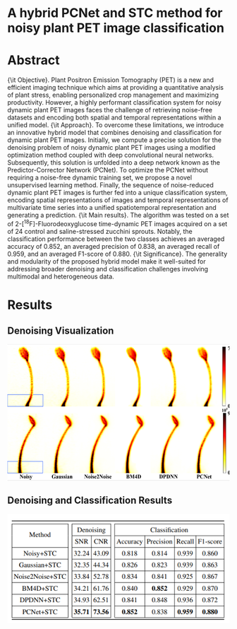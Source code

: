# A hybrid PCNet and STC method for noisy plant PET image classification
# Abstract
{\it Objective}. Plant Positron Emission Tomography (PET) is a new and efficient imaging technique which aims at providing a quantitative analysis of plant stress, enabling personalized crop management and maximizing productivity. However, a highly performant classification system for noisy dynamic plant PET images faces the challenge of retrieving noise-free datasets and encoding both spatial and temporal representations within a unified model.
{\it Approach}. To overcome these limitations, we introduce an innovative hybrid model that combines denoising and classification for dynamic plant PET images. Initially, we compute a precise solution for the denoising problem of noisy dynamic plant PET images using a modified optimization method coupled with deep convolutional neural networks. Subsequently, this solution is unfolded into a deep network known as the Predictor-Corrector Network (PCNet). To optimize the PCNet without requiring a noise-free dynamic training set, we propose a novel unsupervised learning method. Finally, the sequence of noise-reduced dynamic plant PET images is further fed into a unique classification system, encoding spatial representations of images and temporal representations of multivariate time series into a unified spatiotemporal representation and generating a prediction.
{\it Main results}. The algorithm was tested on a set of 2-[$^{18}$F]-Fluorodeoxyglucose time-dynamic PET images acquired on a set of 24 control and saline-stressed  zucchini sprouts. Notably, the classification performance between the two classes achieves an averaged accuracy of 0.852, an averaged precision of 0.838, an averaged recall of 0.959, and an averaged F1-score of 0.880.
{\it Significance}. The generality and modularity of the proposed hybrid model make it well-suited for addressing broader denoising and classification challenges involving multimodal and heterogeneous data.
# Results
## Denoising Visualization ##
<img src="https://github.com/weikechang/PCNet-with-STC/blob/main/Results/Denoising_Visualization.png" width="551" height="309" alt="抖音小程序"/><br/>
## Denoising and Classification Results ##
![ezcv logo](https://github.com/weikechang/PCNet-with-STC/blob/main/Results/Classification.png)
